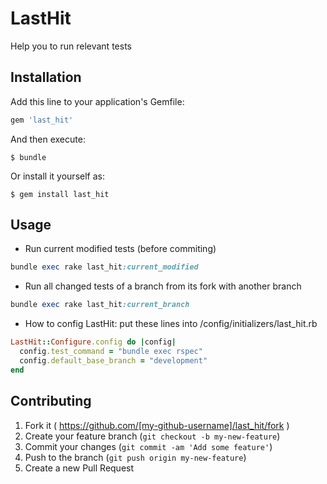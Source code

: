 # LastHit

Help you to run relevant tests

## Installation

Add this line to your application's Gemfile:

```ruby
gem 'last_hit'
```

And then execute:

    $ bundle

Or install it yourself as:

    $ gem install last_hit

## Usage

- Run current modified tests (before commiting)

```ruby
bundle exec rake last_hit:current_modified
```

- Run all changed tests of a branch from its fork with another branch

```ruby
bundle exec rake last_hit:current_branch
```

- How to config LastHit: put these lines into /config/initializers/last_hit.rb

```ruby
LastHit::Configure.config do |config|
  config.test_command = "bundle exec rspec"
  config.default_base_branch = "development"
end
```

## Contributing

1. Fork it ( https://github.com/[my-github-username]/last_hit/fork )
2. Create your feature branch (`git checkout -b my-new-feature`)
3. Commit your changes (`git commit -am 'Add some feature'`)
4. Push to the branch (`git push origin my-new-feature`)
5. Create a new Pull Request
